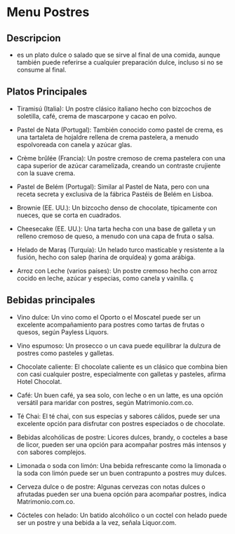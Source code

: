 # Menu Postres 

## Descripcion 

- es un plato dulce o salado que se sirve al final de una comida, aunque también puede referirse a cualquier preparación dulce, incluso si no se consume al final.

## Platos Principales 

- Tiramisú (Italia):
Un postre clásico italiano hecho con bizcochos de soletilla, café, crema de mascarpone y cacao en polvo. 

- Pastel de Nata (Portugal):
También conocido como pastel de crema, es una tartaleta de hojaldre rellena de crema pastelera, a menudo espolvoreada con canela y azúcar glas. 

- Crème brûlée (Francia):
Un postre cremoso de crema pastelera con una capa superior de azúcar caramelizada, creando un contraste crujiente con la suave crema. 

- Pastel de Belém (Portugal):
Similar al Pastel de Nata, pero con una receta secreta y exclusiva de la fábrica Pastéis de Belém en Lisboa. 

- Brownie (EE. UU.):
Un bizcocho denso de chocolate, típicamente con nueces, que se corta en cuadrados. 

- Cheesecake (EE. UU.):
Una tarta hecha con una base de galleta y un relleno cremoso de queso, a menudo con una capa de fruta o salsa. 

- Helado de Maraş (Turquía):
Un helado turco masticable y resistente a la fusión, hecho con salep (harina de orquídea) y goma arábiga. 

- Arroz con Leche (varios países):
Un postre cremoso hecho con arroz cocido en leche, azúcar y especias, como canela y vainilla. ç

## Bebidas principales 

- Vino dulce:
Un vino como el Oporto o el Moscatel puede ser un excelente acompañamiento para postres como tartas de frutas o quesos, según Payless Liquors.

- Vino espumoso:
Un prosecco o un cava puede equilibrar la dulzura de postres como pasteles y galletas. 

- Chocolate caliente:
El chocolate caliente es un clásico que combina bien con casi cualquier postre, especialmente con galletas y pasteles, afirma Hotel Chocolat.

- Café:
Un buen café, ya sea solo, con leche o en un latte, es una opción versátil para maridar con postres, según Matrimonio.com.co.

- Té Chai:
El té chai, con sus especias y sabores cálidos, puede ser una excelente opción para disfrutar con postres especiados o de chocolate. 

- Bebidas alcohólicas de postre:
Licores dulces, brandy, o cocteles a base de licor, pueden ser una opción para acompañar postres más intensos y con sabores complejos. 

- Limonada o soda con limón:
Una bebida refrescante como la limonada o la soda con limón puede ser un buen contrapunto a postres muy dulces. 

- Cerveza dulce o de postre:
Algunas cervezas con notas dulces o afrutadas pueden ser una buena opción para acompañar postres, indica Matrimonio.com.co.

- Cócteles con helado:
Un batido alcohólico o un coctel con helado puede ser un postre y una bebida a la vez, señala Liquor.com. 
